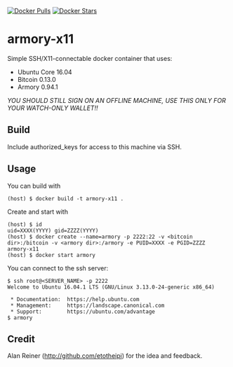 [![Docker Pulls](https://img.shields.io/docker/pulls/jimmysong76/armory-x11.svg)](https://hub.docker.com/r/jimmysong76/armory-x11/)
[![Docker Stars](https://img.shields.io/docker/stars/jimmysong76/armory-x11.svg)](https://hub.docker.com/r/jimmysong76/armory-x11/)

armory-x11
===
Simple SSH/X11-connectable docker container that uses:

 * Ubuntu Core 16.04
 * Bitcoin 0.13.0
 * Armory 0.94.1

*YOU SHOULD STILL SIGN ON AN OFFLINE MACHINE, USE THIS ONLY FOR YOUR WATCH-ONLY WALLET!!*

Build
-----
Include authorized_keys for access to this machine via SSH.

Usage
-----
You can build with

    (host) $ docker build -t armory-x11 .

Create and start with

    (host) $ id
    uid=XXXX(YYYY) gid=ZZZZ(YYYY)
    (host) $ docker create --name=armory -p 2222:22 -v <bitcoin dir>:/bitcoin -v <armory dir>:/armory -e PUID=XXXX -e PGID=ZZZZ armory-x11
    (host) $ docker start armory

You can connect to the ssh server:

    $ ssh root@<SERVER_NAME> -p 2222
    Welcome to Ubuntu 16.04.1 LTS (GNU/Linux 3.13.0-24-generic x86_64)
    
     * Documentation:  https://help.ubuntu.com
     * Management:     https://landscape.canonical.com
     * Support:        https://ubuntu.com/advantage
    $ armory


Credit
------

Alan Reiner (http://github.com/etotheipi) for the idea and feedback.